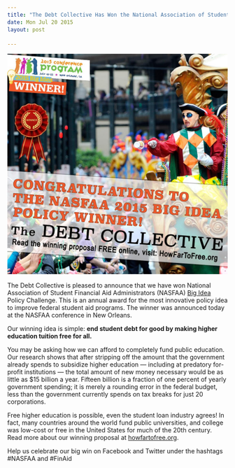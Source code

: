 ```yaml
---
title: "The Debt Collective Has Won the National Association of Student Financial Aid Administrators Big Idea Award"
date: Mon Jul 20 2015
layout: post

---
```


![alt](/assets/images/2015/07/unnamed.jpg)

The Debt Collective is pleased to announce that we have won National Association of Student Financial Aid Administrators (NASFAA) [Big Idea](http://www.nasfaa.org/The_Big_Idea_NASFAA_s_Policy_Challenge) Policy Challenge. This is an annual award for the most innovative policy idea to improve federal student aid programs. The winner was announced today at the NASFAA conference in New Orleans. 

Our winning idea is simple: **end student debt for good by making higher education tuition free for all.**

You may be asking how we can afford to completely fund public education. Our research shows that after stripping off the amount that the government already spends to subsidize higher education — including at predatory for-profit institutions — the total amount of new money necessary would be as little as $15 billion a year.  Fifteen billion is a fraction of one percent of yearly government spending; it is merely a rounding error in the federal budget, less than the government currently spends on tax breaks for just 20 corporations. 
 
Free higher education is possible, even the student loan industry agrees!  In fact, many countries around the world fund public universities, and college was low-cost or free in the United States for much of the 20th century. Read more about our winning proposal at [howfartofree.org](http://howfartofree.org).

Help us celebrate our big win on Facebook and Twitter under the hashtags #NASFAA and #FinAid
